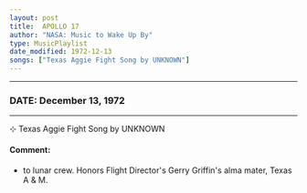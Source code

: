 ```yaml
---
layout: post
title:  APOLLO 17
author: "NASA: Music to Wake Up By"
type: MusicPlaylist
date_modified: 1972-12-13
songs: ["Texas Aggie Fight Song by UNKNOWN"]
---
```


----
### DATE: December 13, 1972
----
⊹ Texas Aggie Fight Song by UNKNOWN

#### Comment:
* to lunar crew. Honors Flight Director's Gerry Griffin's  alma mater, Texas A & M.



<br/>
<center>
	<a target="_blank"
	   href="https://twitter.com/intent/tweet?hashtags=Space,NASA,Playlist,NASAWakeupCalls,SpaceProgram&text={{ page.author}}, '{{ page.songs.first }}' {{ page.title }}, {{ page.date | date: '%B %d, %Y' }}. {{ site.url }}{{ page.url }} @nasawakeupcalls">
	   <i class="fab fa-twitter" alt="Tweet this page" style="font-size: 1.3em;"></i>
	</a>
	&nbsp; 	<i class="fas fa-user-astronaut" style="font-size: 1.5em;"></i> &nbsp;
    <a type="amzn" search="'Texas Aggie Fight Song by UNKNOWN'" category="popular music">
        <i class="fab fa-amazon" style="font-size: 1.3em;"></i>
    </a>
</center>
